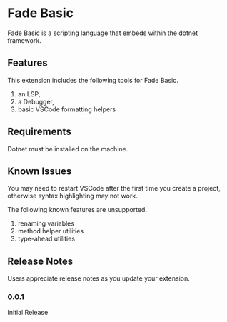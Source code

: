 # Fade Basic

Fade Basic is a scripting language that embeds within the dotnet framework. 

## Features

This extension includes the following tools for Fade Basic.
1. an LSP,
2. a Debugger,
3. basic VSCode formatting helpers

## Requirements

Dotnet must be installed on the machine.

## Known Issues

You may need to restart VSCode after the first time you create a project, otherwise syntax highlighting may not work.

The following known features are unsupported.

1. renaming variables
2. method helper utilities
3. type-ahead utilities 

## Release Notes

Users appreciate release notes as you update your extension.

### 0.0.1
Initial Release